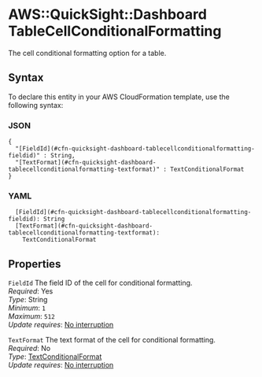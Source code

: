 # AWS::QuickSight::Dashboard TableCellConditionalFormatting<a name="aws-properties-quicksight-dashboard-tablecellconditionalformatting"></a>

The cell conditional formatting option for a table\.

## Syntax<a name="aws-properties-quicksight-dashboard-tablecellconditionalformatting-syntax"></a>

To declare this entity in your AWS CloudFormation template, use the following syntax:

### JSON<a name="aws-properties-quicksight-dashboard-tablecellconditionalformatting-syntax.json"></a>

```
{
  "[FieldId](#cfn-quicksight-dashboard-tablecellconditionalformatting-fieldid)" : String,
  "[TextFormat](#cfn-quicksight-dashboard-tablecellconditionalformatting-textformat)" : TextConditionalFormat
}
```

### YAML<a name="aws-properties-quicksight-dashboard-tablecellconditionalformatting-syntax.yaml"></a>

```
  [FieldId](#cfn-quicksight-dashboard-tablecellconditionalformatting-fieldid): String
  [TextFormat](#cfn-quicksight-dashboard-tablecellconditionalformatting-textformat):
    TextConditionalFormat
```

## Properties<a name="aws-properties-quicksight-dashboard-tablecellconditionalformatting-properties"></a>

`FieldId` <a name="cfn-quicksight-dashboard-tablecellconditionalformatting-fieldid"></a>
The field ID of the cell for conditional formatting\.  
_Required_: Yes  
_Type_: String  
_Minimum_: `1`  
_Maximum_: `512`  
_Update requires_: [No interruption](https://docs.aws.amazon.com/AWSCloudFormation/latest/UserGuide/using-cfn-updating-stacks-update-behaviors.html#update-no-interrupt)

`TextFormat` <a name="cfn-quicksight-dashboard-tablecellconditionalformatting-textformat"></a>
The text format of the cell for conditional formatting\.  
_Required_: No  
_Type_: [TextConditionalFormat](aws-properties-quicksight-dashboard-textconditionalformat.md)  
_Update requires_: [No interruption](https://docs.aws.amazon.com/AWSCloudFormation/latest/UserGuide/using-cfn-updating-stacks-update-behaviors.html#update-no-interrupt)
